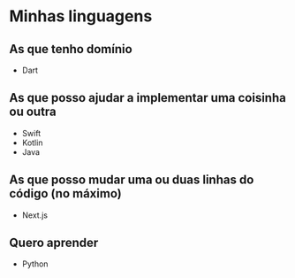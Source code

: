# Minhas linguagens

## As que tenho domínio

- Dart

## As que posso ajudar a implementar uma coisinha ou outra

- Swift
- Kotlin
- Java

## As que posso mudar uma ou duas linhas do código (no máximo)

- Next.js

## Quero aprender

- Python
